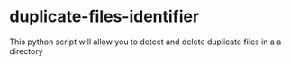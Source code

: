 # duplicate-files-identifier
This python script will allow you to detect and delete duplicate files in a a directory
